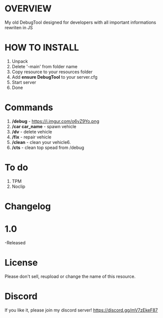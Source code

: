 # OVERVIEW
My old DebugTool designed for developers with all important informations rewriten in JS

# HOW TO INSTALL
1. Unpack
2. Delete '-main' from folder name
3. Copy resource to your resources folder
4. Add **ensure DebugTool** to your server.cfg
5. Start server 
6. Done

# Commands
1. **/debug** - https://i.imgur.com/o6vZ9Yo.png
2. **/car car_name** - spawn vehicle
3. **/dv** - delete vehicle
4. **/fix** - repair vehicle
5. **/clean** - clean your vehicle6. 
6. **/cts** - clean top spead from /debug

# To do
1. TPM
2. Noclip

# Changelog

# 1.0
  -Released

# License
Please don't sell, reupload or change the name of this resource.

# Discord
If you like it, please join my discord server! https://discord.gg/mV7zEkeF87
